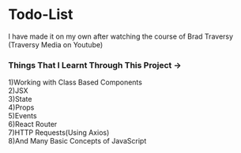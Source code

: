 # Todo-List
I have made it on my own after watching the course of Brad Traversy (Traversy Media on Youtube)


### Things That I Learnt Through This Project ->
1)Working with Class Based Components \
2)JSX \
3)State  
4)Props \
5)Events \
6)React Router  
7)HTTP Requests(Using Axios)  
8)And Many Basic Concepts of JavaScript  
